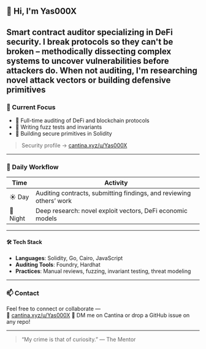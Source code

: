 ## 👋 Hi, I'm Yas000X

Smart contract auditor specializing in DeFi security. 
I break protocols so they can't be broken – methodically dissecting complex systems to uncover vulnerabilities before attackers do. 
When not auditing, I'm researching novel attack vectors or building defensive primitives
---

### 🧠 Current Focus

- 🔐 Full-time auditing of DeFi and blockchain protocols  
- 🧪 Writing fuzz tests and invariants  
- 🧱 Building secure primitives in Solidity  

> Security profile → [cantina.xyz/u/Yas000X](https://cantina.xyz/u/Yas000X)

---

### 🌙 Daily Workflow

| Time  | Activity |
|-------|----------|
| ☀️ Day | Auditing contracts, submitting findings, and reviewing others’ work | 
| 🌙 Night | Deep research: novel exploit vectors, DeFi economic models |

---

#### 🛠️ Tech Stack

- **Languages**: Solidity, Go, Cairo, JavaScript  
- **Auditing Tools**: Foundry, Hardhat
- **Practices**: Manual reviews, fuzzing, invariant testing, threat modeling

---

### 📫 Contact

Feel free to connect or collaborate —  
🔗 [cantina.xyz/u/Yas000X](https://cantina.xyz/u/Yas000X)
📧 DM me on Cantina or drop a GitHub issue on any repo!

---

> “My crime is that of curiosity.” — The Mentor

